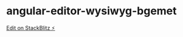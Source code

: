 # angular-editor-wysiwyg-bgemet

[Edit on StackBlitz ⚡️](https://stackblitz.com/edit/angular-editor-wysiwyg-bgemet)